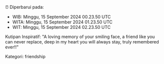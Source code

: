 ⏰ Diperbarui pada:
- WIB: Minggu, 15 September 2024 00.23.50 UTC
- WITA: Minggu, 15 September 2024 01.23.50 UTC
- WIT: Minggu, 15 September 2024 02.23.50 UTC

Kutipan Inspiratif:
"A loving memory of your smiling face, a friend like you can never replace, deep in my heart you will always stay, truly remembered ever!!"


Kategori: friendship

